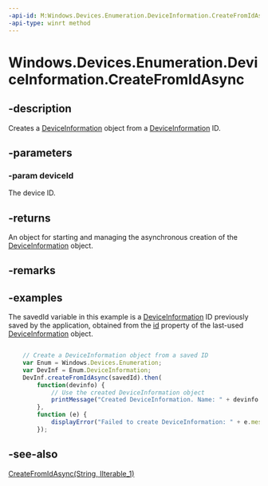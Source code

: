 ```yaml
---
-api-id: M:Windows.Devices.Enumeration.DeviceInformation.CreateFromIdAsync(System.String)
-api-type: winrt method
---
```


<!-- Method syntax
public Windows.Foundation.IAsyncOperation<Windows.Devices.Enumeration.DeviceInformation> CreateFromIdAsync(System.String deviceId)
-->

# Windows.Devices.Enumeration.DeviceInformation.CreateFromIdAsync

## -description
Creates a [DeviceInformation](deviceinformation.md) object from a [DeviceInformation](deviceinformation.md) ID.

## -parameters
### -param deviceId
The device ID.

## -returns
An object for starting and managing the asynchronous creation of the [DeviceInformation](deviceinformation.md) object.

## -remarks

## -examples
The savedId variable in this example is a [DeviceInformation](deviceinformation.md) ID previously saved by the application, obtained from the [id](deviceinformation_id.md) property of the last-used [DeviceInformation](deviceinformation.md) object.

```javascript

    // Create a DeviceInformation object from a saved ID
    var Enum = Windows.Devices.Enumeration;
    var DevInf = Enum.DeviceInformation;
    DevInf.createFromIdAsync(savedId).then(
        function(devinfo) {
            // Use the created DeviceInformation object
            printMessage("Created DeviceInformation. Name: " + devinfo.name);
        },
        function (e) {
            displayError("Failed to create DeviceInformation: " + e.message);
        });

```



## -see-also
[CreateFromIdAsync(String, IIterable_1)](deviceinformation_createfromidasync_907774063.md)